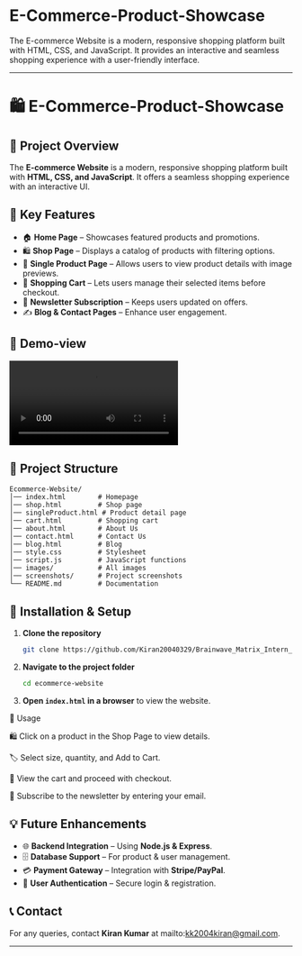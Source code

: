 # E-Commerce-Product-Showcase
The E-commerce Website is a modern, responsive shopping platform built with HTML, CSS, and JavaScript. It provides an interactive and seamless shopping experience with a user-friendly interface.



---

# 🛍️ E-Commerce-Product-Showcase  

## 📌 Project Overview  
The **E-commerce Website** is a modern, responsive shopping platform built with **HTML, CSS, and JavaScript**. It offers a seamless shopping experience with an interactive UI.  

## 🚀 Key Features  
- 🏠 **Home Page** – Showcases featured products and promotions.  
- 🛍️ **Shop Page** – Displays a catalog of products with filtering options.  
- 👕 **Single Product Page** – Allows users to view product details with image previews.  
- 🛒 **Shopping Cart** – Lets users manage their selected items before checkout.  
- 📩 **Newsletter Subscription** – Keeps users updated on offers.  
- ✍️ **Blog & Contact Pages** – Enhance user engagement.  

## 📸 Demo-view


![Have a look](demo.mp4)  


## 📂 Project Structure  
```
Ecommerce-Website/
│── index.html        # Homepage
│── shop.html         # Shop page
│── singleProduct.html # Product detail page
│── cart.html         # Shopping cart
│── about.html        # About Us
│── contact.html      # Contact Us
│── blog.html         # Blog
│── style.css         # Stylesheet
│── script.js         # JavaScript functions
│── images/           # All images
│── screenshots/      # Project screenshots
└── README.md         # Documentation
```

## 🔧 Installation & Setup  
1. **Clone the repository**  
   ```sh
   git clone https://github.com/Kiran20040329/Brainwave_Matrix_Intern_E-Commerce_Website.git
   ```
2. **Navigate to the project folder**  
   ```sh
   cd ecommerce-website
   ```
3. **Open `index.html` in a browser** to view the website.
   

🎯 Usage

🛍️ Click on a product in the Shop Page to view details.

🏷️ Select size, quantity, and Add to Cart.

🛒 View the cart and proceed with checkout.

📩 Subscribe to the newsletter by entering your email.


## 💡 Future Enhancements  
- 🌐 **Backend Integration** – Using **Node.js & Express**.  
- 🗄️ **Database Support** – For product & user management.  
- 💳 **Payment Gateway** – Integration with **Stripe/PayPal**.  
- 🔐 **User Authentication** – Secure login & registration.  

## 📞 Contact  
For any queries, contact **Kiran Kumar** at mailto:kk2004kiran@gmail.com.  

---


